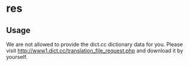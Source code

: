 res
========

Usage
-----

We are not allowed to provide the dict.cc dictionary data for you. 
Please visit http://www1.dict.cc/translation_file_request.php
and download it by yourself.